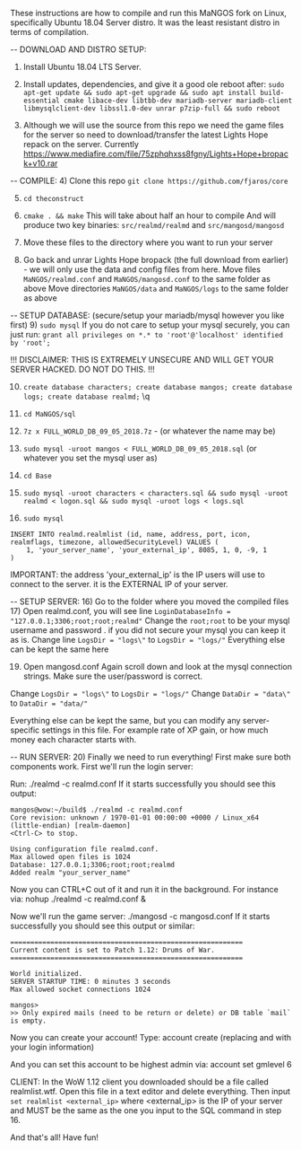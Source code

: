 These instructions are how to compile and run this MaNGOS fork on Linux, specifically Ubuntu 18.04 Server distro. It was the least resistant distro in terms of compilation.

-- DOWNLOAD AND DISTRO SETUP:
1) Install Ubuntu 18.04 LTS Server.

2) Install updates, dependencies, and give it a good ole reboot after:
`sudo apt-get update && sudo apt-get upgrade && sudo apt install build-essential cmake libace-dev libtbb-dev mariadb-server mariadb-client libmysqlclient-dev libssl1.0-dev unrar p7zip-full && sudo reboot`

3) Although we will use the source from this repo we need the game files for the server so need to download/transfer the latest Lights Hope repack on the server. Currently https://www.mediafire.com/file/75zphqhxss8fgny/Lights+Hope+bropack+v10.rar

-- COMPILE:
4) Clone this repo `git clone https://github.com/fjaros/core` 

5) `cd theconstruct`

6) `cmake . && make`
This will take about half an hour to compile
And will produce two key binaries: `src/realmd/realmd` and `src/mangosd/mangosd`

7) Move these files to the directory where you want to run your server

8) Go back and unrar Lights Hope bropack (the full download from earlier) - we will only use the data and config files from here.
Move files `MaNGOS/realmd.conf` and `MaNGOS/mangosd.conf` to the same folder as above
Move directories `MaNGOS/data` and `MaNGOS/logs` to the same folder as above

-- SETUP DATABASE: (secure/setup your mariadb/mysql however you like first)
9) `sudo mysql`
If you do not care to setup your mysql securely, you can just run:
`grant all privileges on *.* to 'root'@'localhost' identified by 'root';`

!!! DISCLAIMER: THIS IS EXTREMELY UNSECURE AND WILL GET YOUR SERVER HACKED. DO NOT DO THIS. !!!

10) `create database characters; create database mangos; create database logs; create database realmd;`
\q

11) `cd MaNGOS/sql`

12) `7z x FULL_WORLD_DB_09_05_2018.7z` - (or whatever the name may be)

13) `sudo mysql -uroot mangos < FULL_WORLD_DB_09_05_2018.sql` (or whatever you set the mysql user as)

14) `cd Base`

15) `sudo mysql -uroot characters < characters.sql && sudo mysql -uroot realmd < logon.sql && sudo mysql -uroot logs < logs.sql`

16) `sudo mysql`
```
INSERT INTO realmd.realmlist (id, name, address, port, icon, realmflags, timezone, allowedSecurityLevel) VALUES (
	1, 'your_server_name', 'your_external_ip', 8085, 1, 0, -9, 1
)
```

IMPORTANT: the address 'your_external_ip' is the IP users will use to connect to the server. it is the EXTERNAL IP of your server.

-- SETUP SERVER:
16) Go to the folder where you moved the compiled files
17) Open realmd.conf, you will see line
`LoginDatabaseInfo = "127.0.0.1;3306;root;root;realmd"`
Change the `root;root` to be your mysql username and password . if you did not secure your mysql you can keep it as is.
Change line `LogsDir = "logs\"` to `LogsDir = "logs/"`
Everything else can be kept the same here

19) Open mangosd.conf
Again scroll down and look at the mysql connection strings. Make sure the user/password is correct.

Change `LogsDir = "logs\"` to `LogsDir = "logs/"`
Change `DataDir = "data\"` to `DataDir = "data/"`

Everything else can be kept the same, but you can modify any server-specific settings in this file. For example rate of XP gain, or how much money each character starts with.

-- RUN SERVER:
20) Finally we need to run everything!
First make sure both components work. First we'll run the login server:

Run: ./realmd -c realmd.conf
If it starts successfully you should see this output:
```
mangos@wow:~/build$ ./realmd -c realmd.conf
Core revision: unknown / 1970-01-01 00:00:00 +0000 / Linux_x64 (little-endian) [realm-daemon]
<Ctrl-C> to stop.

Using configuration file realmd.conf.
Max allowed open files is 1024
Database: 127.0.0.1;3306;root;root;realmd
Added realm "your_server_name"
```

Now you can CTRL+C out of it and run it in the background. For instance via: nohup ./realmd -c realmd.conf &

Now we'll run the game server:
./mangosd -c mangosd.conf
If it starts successfully you should see this output or similar:
```
==========================================================
Current content is set to Patch 1.12: Drums of War.
==========================================================

World initialized.
SERVER STARTUP TIME: 0 minutes 3 seconds
Max allowed socket connections 1024

mangos>
>> Only expired mails (need to be return or delete) or DB table `mail` is empty.
```

Now you can create your account!
Type: account create <username> <password>
(replacing <username> and <password> with your login information)

And you can set this account to be highest admin via:
account set gmlevel <username> 6

CLIENT:
In the WoW 1.12 client you downloaded should be a file called realmlist.wtf. Open this file in a text editor and delete everything. Then input `set realmlist <external_ip>` where <external_ip> is the IP of your server and MUST be the same as the one you input to the SQL command in step 16.

And that's all! Have fun!
